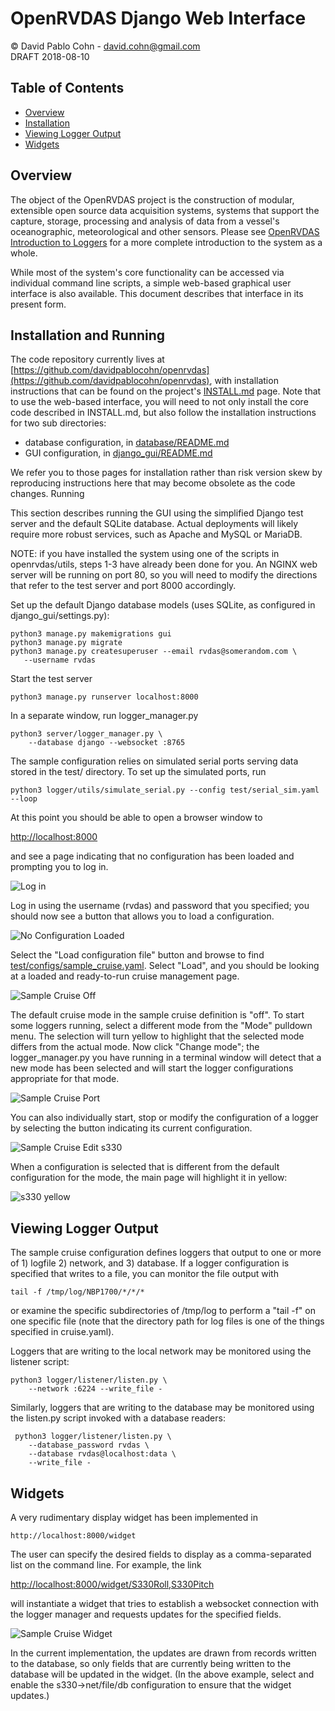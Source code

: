 # OpenRVDAS Django Web Interface
© David Pablo Cohn - david.cohn@gmail.com  
DRAFT 2018-08-10

## Table of Contents

* [Overview](#overview)
* [Installation](#installation-and-running)
* [Viewing Logger Output](#viewing-logger-output)
* [Widgets](#widgets)

## Overview

The object of the OpenRVDAS project is the construction of modular, extensible open source data acquisition systems, systems that support the capture, storage, processing and analysis of  data from a vessel's oceanographic, meteorological and other sensors. Please see  [OpenRVDAS Introduction to Loggers](intro_to_loggers.md) for a more complete introduction to the system as a whole.

While most of the system's core functionality can be accessed via individual command line scripts, a simple web-based graphical user interface is also available. This document describes that interface in its present form.

## Installation and Running

The code repository currently lives at [https://github.com/davidpablocohn/openrvdas](https://github.com/davidpablocohn/openrvdas), with installation instructions that can be found on the project's [INSTALL.md](../INSTALL.md) page. Note that to use the web-based interface, you will need to not only install the core code described in INSTALL.md, but also follow the installation instructions for two sub directories:

* database configuration, in [database/README.md](../database/README.md)
* GUI configuration, in [django_gui/README.md](../django_gui/README.md)

We refer you to those pages for installation rather than risk version skew by reproducing instructions here that may become obsolete as the code changes.
Running

This section describes running the GUI using the simplified Django test server and the default SQLite database. Actual deployments will likely require more robust services, such as Apache and MySQL or MariaDB.

NOTE: if you have installed the system using one of the scripts in openrvdas/utils, steps 1-3 have already been done for you. An NGINX web server will be running on port 80, so you will need to modify the directions that refer to the test server and port 8000 accordingly.

Set up the default Django database models (uses SQLite, as configured in django_gui/settings.py):

```
python3 manage.py makemigrations gui
python3 manage.py migrate
python3 manage.py createsuperuser --email rvdas@somerandom.com \
   --username rvdas
```

Start the test server

```
python3 manage.py runserver localhost:8000
```
In a separate window, run logger_manager.py

```
python3 server/logger_manager.py \
    --database django --websocket :8765
```
The sample configuration relies on simulated serial ports serving data stored in the test/ directory. To set up the simulated ports, run

```
python3 logger/utils/simulate_serial.py --config test/serial_sim.yaml --loop
```

At this point you should be able to open a browser window to 

[http://localhost:8000](http://localhost:8000)

and see a page indicating that no configuration has been loaded and prompting you to log in.

![Log in](images/log_in.png)

Log in using the username (rvdas) and password that you specified; you should now see a button that allows you to load a configuration.

![No Configuration Loaded](images/no_configuration_loaded.png)

Select the "Load configuration file" button and browse to find [test/configs/sample_cruise.yaml](../test/configs/sample_cruise.yaml). Select "Load", and you should be looking at a loaded and ready-to-run cruise management page.

![Sample Cruise Off](images/sample_cruise_off.png)

The default cruise mode in the sample cruise definition is "off". To start some loggers running, select a different mode from the "Mode" pulldown menu. The selection will turn yellow to highlight that the selected mode differs from the actual mode. Now click "Change mode"; the logger_manager.py you have running in a terminal window will detect that a new mode has been selected and will start the logger configurations appropriate for that mode.

![Sample Cruise Port](images/sample_cruise_port.png)

You can also individually start, stop or modify the configuration of a logger by selecting the button indicating its current configuration.

![Sample Cruise Edit s330](images/sample_cruise_edit_s330.png)

When a configuration is selected that is different from the default configuration for the mode, the main page will highlight it in yellow:

![s330 yellow](images/s330_yellow.png)


## Viewing Logger Output

The sample cruise configuration defines loggers that output to one or more of 1) logfile 2) network, and 3) database.
If a logger configuration is specified that writes to a file, you can monitor the file output with

```
tail -f /tmp/log/NBP1700/*/*/*
```
or examine the specific subdirectories of /tmp/log to perform a "tail -f" on one specific file (note that the directory path for log files is one of the things specified in cruise.yaml).

Loggers that are writing to the local network may be monitored using the listener script:

```
python3 logger/listener/listen.py \
    --network :6224 --write_file -
```
Similarly, loggers that are writing to the database may be monitored using the listen.py script invoked with a database readers:

```
 python3 logger/listener/listen.py \
    --database_password rvdas \
    --database rvdas@localhost:data \
    --write_file -
```

## Widgets

A very rudimentary display widget has been implemented in

```
http://localhost:8000/widget
```
The user can specify the desired fields to display as a comma-separated list on the command line. For example, the link

[http://localhost:8000/widget/S330Roll,S330Pitch](http://localhost:8000/widget/S330Roll,S330Pitch)

will instantiate a widget that tries to establish a websocket connection with the logger manager and requests updates for the specified fields.

![Sample Cruise Widget](images/sample_cruise_widget.png)

In the current implementation, the updates are drawn from records written to the database, so only fields that are currently being written to the database will be updated in the widget. (In the above example, select and enable the s330->net/file/db configuration to ensure that the widget updates.)
